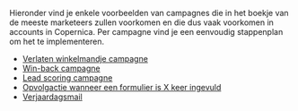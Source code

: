 Hieronder vind je enkele voorbeelden van campagnes die in het boekje van
de meeste marketeers zullen voorkomen en die dus vaak voorkomen in
accounts in Copernica. Per campagne vind je een eenvoudig stappenplan om
het te implementeren.

-   [Verlaten winkelmandje
    campagne](./abandoned-shopping-carts-the-template.md)
-   [Win-back campagne](./win-back-campaign-in-copernica.md)
-   [Lead scoring campagne](./lead-scoring-campaign-in-copernica.md)
-   [Opvolgactie wanneer een formulier is X keer
    ingevuld](../en/trigger-follow-up-when-web-form-has-been-submitted-x-times.md)
-   [Verjaardagsmail](./how-to-create-a-birthday-selection.md)

